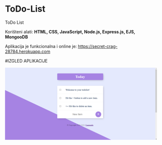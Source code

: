 # ToDo-List
ToDo List

Korišteni alati: **HTML, CSS, JavaScript, Node.js, Express.js, EJS, MongooDB**

Aplikacija je funkcionalna i online je: https://secret-crag-28784.herokuapp.com

#IZGLED APLIKACIJE

![alt text](https://github.com/suncica-negra/ToDo-List/blob/master/public/css/ToDoList.png)

